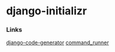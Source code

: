 # django-initializr

### Links
[django-code-generator](https://github.com/Nekmo/django-code-generator/)
[command_runner](https://github.com/netinvent/command_runner)
